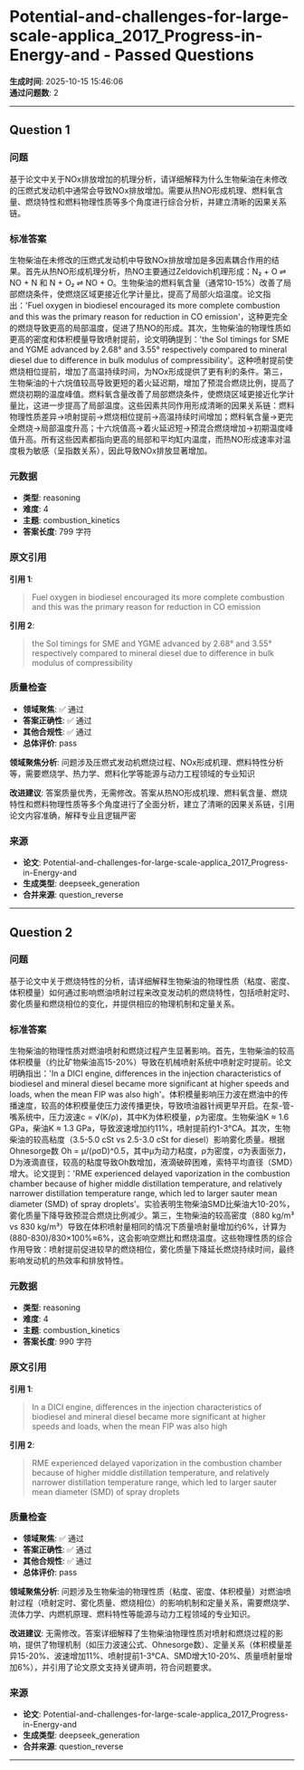 # Potential-and-challenges-for-large-scale-applica_2017_Progress-in-Energy-and - Passed Questions

**生成时间**: 2025-10-15 15:46:06  
**通过问题数**: 2

---

## Question 1

### 问题

基于论文中关于NOx排放增加的机理分析，请详细解释为什么生物柴油在未修改的压燃式发动机中通常会导致NOx排放增加。需要从热NO形成机理、燃料氧含量、燃烧特性和燃料物理性质等多个角度进行综合分析，并建立清晰的因果关系链。

### 标准答案

生物柴油在未修改的压燃式发动机中导致NOx排放增加是多因素耦合作用的结果。首先从热NO形成机理分析，热NO主要通过Zeldovich机理形成：N₂ + O ⇌ NO + N 和 N + O₂ ⇌ NO + O。生物柴油的燃料氧含量（通常10-15%）改善了局部燃烧条件，使燃烧区域更接近化学计量比，提高了局部火焰温度。论文指出：'Fuel oxygen in biodiesel encouraged its more complete combustion and this was the primary reason for reduction in CO emission'，这种更完全的燃烧导致更高的局部温度，促进了热NO的形成。其次，生物柴油的物理性质如更高的密度和体积模量导致喷射提前，论文明确提到：'the SoI timings for SME and YGME advanced by 2.68° and 3.55° respectively compared to mineral diesel due to difference in bulk modulus of compressibility'。这种喷射提前使燃烧相位提前，增加了高温持续时间，为NOx形成提供了更有利的条件。第三，生物柴油的十六烷值较高导致更短的着火延迟期，增加了预混合燃烧比例，提高了燃烧初期的温度峰值。燃料氧含量改善了局部燃烧条件，使燃烧区域更接近化学计量比，这进一步提高了局部温度。这些因素共同作用形成清晰的因果关系链：燃料物理性质差异→喷射提前→燃烧相位提前→高温持续时间增加；燃料氧含量→更完全燃烧→局部温度升高；十六烷值高→着火延迟短→预混合燃烧增加→初期温度峰值升高。所有这些因素都指向更高的局部和平均缸内温度，而热NO形成速率对温度极为敏感（呈指数关系），因此导致NOx排放显著增加。

### 元数据

- **类型**: reasoning
- **难度**: 4
- **主题**: combustion_kinetics
- **答案长度**: 799 字符

### 原文引用

**引用 1**:
> Fuel oxygen in biodiesel encouraged its more complete combustion and this was the primary reason for reduction in CO emission

**引用 2**:
> the SoI timings for SME and YGME advanced by 2.68° and 3.55° respectively compared to mineral diesel due to difference in bulk modulus of compressibility

### 质量检查

- **领域聚焦**: ✅ 通过
- **答案正确性**: ✅ 通过
- **其他合规性**: ✅ 通过
- **总体评价**: pass

**领域聚焦分析**: 问题涉及压燃式发动机燃烧过程、NOx形成机理、燃料特性分析等，需要燃烧学、热力学、燃料化学等能源与动力工程领域的专业知识

**改进建议**: 答案质量优秀，无需修改。答案从热NO形成机理、燃料氧含量、燃烧特性和燃料物理性质等多个角度进行了全面分析，建立了清晰的因果关系链，引用论文内容准确，解释专业且逻辑严密

### 来源

- **论文**: Potential-and-challenges-for-large-scale-applica_2017_Progress-in-Energy-and
- **生成类型**: deepseek_generation
- **合并来源**: question_reverse

---

## Question 2

### 问题

基于论文中关于燃烧特性的分析，请详细解释生物柴油的物理性质（粘度、密度、体积模量）如何通过影响燃油喷射过程来改变发动机的燃烧特性，包括喷射定时、雾化质量和燃烧相位的变化，并提供相应的物理机制和定量关系。

### 标准答案

生物柴油的物理性质对燃油喷射和燃烧过程产生显著影响。首先，生物柴油的较高体积模量（约比矿物柴油高15-20%）导致在机械喷射系统中喷射定时提前。论文明确指出：'In a DICI engine, differences in the injection characteristics of biodiesel and mineral diesel became more significant at higher speeds and loads, when the mean FIP was also high'。体积模量影响压力波在燃油中的传播速度，较高的体积模量使压力波传播更快，导致喷油器针阀更早开启。在泵-管-嘴系统中，压力波速c = √(K/ρ)，其中K为体积模量，ρ为密度。生物柴油K ≈ 1.6 GPa，柴油K ≈ 1.3 GPa，导致波速增加约11%，喷射提前约1-3°CA。其次，生物柴油的较高粘度（3.5-5.0 cSt vs 2.5-3.0 cSt for diesel）影响雾化质量。根据Ohnesorge数 Oh = μ/(ρσD)^0.5，其中μ为动力粘度，ρ为密度，σ为表面张力，D为液滴直径，较高的粘度导致Oh数增加，液滴破碎困难，索特平均直径（SMD）增大。论文提到：'RME experienced delayed vaporization in the combustion chamber because of higher middle distillation temperature, and relatively narrower distillation temperature range, which led to larger sauter mean diameter (SMD) of spray droplets'。实验表明生物柴油SMD比柴油大10-20%，雾化质量下降导致预混合燃烧比例减少。第三，生物柴油的较高密度（880 kg/m³ vs 830 kg/m³）导致在体积喷射量相同的情况下质量喷射量增加约6%，计算为(880-830)/830×100%≈6%，这会影响空燃比和燃烧温度。这些物理性质的综合作用导致：喷射提前促进较早的燃烧相位，雾化质量下降延长燃烧持续时间，最终影响发动机的热效率和排放特性。

### 元数据

- **类型**: reasoning
- **难度**: 4
- **主题**: combustion_kinetics
- **答案长度**: 990 字符

### 原文引用

**引用 1**:
> In a DICI engine, differences in the injection characteristics of biodiesel and mineral diesel became more significant at higher speeds and loads, when the mean FIP was also high

**引用 2**:
> RME experienced delayed vaporization in the combustion chamber because of higher middle distillation temperature, and relatively narrower distillation temperature range, which led to larger sauter mean diameter (SMD) of spray droplets

### 质量检查

- **领域聚焦**: ✅ 通过
- **答案正确性**: ✅ 通过
- **其他合规性**: ✅ 通过
- **总体评价**: pass

**领域聚焦分析**: 问题涉及生物柴油的物理性质（粘度、密度、体积模量）对燃油喷射过程（喷射定时、雾化质量、燃烧相位）的影响机制和定量关系，需要燃烧学、流体力学、内燃机原理、燃料特性等能源与动力工程领域的专业知识。

**改进建议**: 无需修改。答案详细解释了生物柴油物理性质对喷射和燃烧过程的影响，提供了物理机制（如压力波速公式、Ohnesorge数）、定量关系（体积模量差异15-20%、波速增加11%、喷射提前1-3°CA、SMD增大10-20%、质量喷射量增加6%），并引用了论文原文支持关键声明，符合问题要求。

### 来源

- **论文**: Potential-and-challenges-for-large-scale-applica_2017_Progress-in-Energy-and
- **生成类型**: deepseek_generation
- **合并来源**: question_reverse

---

